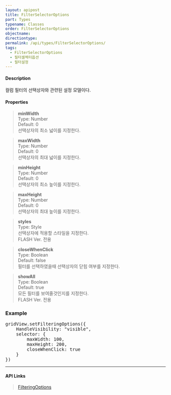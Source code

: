 ```yaml
---
layout: apipost
title: FilterSelectorOptions
part: Types
typename: Classes
order: FilterSelectorOptions
objectname: 
directiontype: 
permalink: /api/types/FilterSelectorOptions/
tags:
  - FilterSelectorOptions
  - 필터셀렉터옵션 
  - 필터설정
---
```


#### Description

 컬럼 필터의 선택상자와 관련된 설정 모델이다.

#### Properties

> **minWidth**  
> Type: Number  
> Default: 0  
> 선택상자의 최소 넓이를 지정한다.  

> **maxWidth**  
> Type: Number  
> Default: 0  
> 선택상자의 최대 넓이를 지정한다.  

> **minHeight**  
> Type: Number  
> Default: 0  
> 선택상자의 최소 높이를 지정한다.  

> **maxHeight**  
> Type: Number  
> Default: 0  
> 선택상자의 최대 높이를 지정한다.  

> **styles**  
> Type: Style  
> 선택상자에 적용할 스타일을 지정한다.  
> FLASH Ver. 전용  

> **closeWhenClick**  
> Type: Boolean  
> Default: false  
> 필터를 선택하였을때 선택상자의 닫힘 여부를 지정한다.  

> **showAll**  
> Type: Boolean  
> Default: true  
> 모든 필터를 보여줄것인지를 지정한다.  
> FLASH Ver. 전용  

### Example  

<pre class="prettyprint">
gridView.setFilteringOptions({
    HandleVisibility: "visible",
    selector: {
        maxWidth: 100,
        maxHeight: 200,
        closeWhenClick: true
    }
})
</pre>

---

#### API Links

> [FilteringOptions](/api/types/FilteringOptions/)